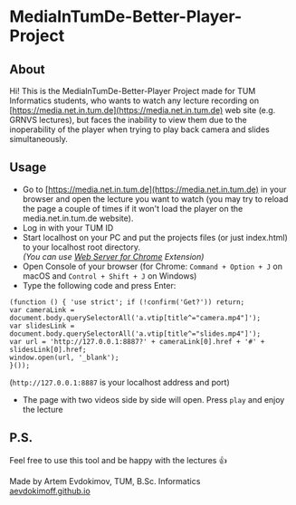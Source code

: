 # MediaInTumDe-Better-Player-Project

## About
Hi! This is the MediaInTumDe-Better-Player Project made for TUM Informatics students, who wants to watch any lecture recording on [https://media.net.in.tum.de](https://media.net.in.tum.de) web site (e.g. GRNVS lectures), but faces the inability to view them due to the inoperability of the player when trying to play back camera and slides simultaneously. 

## Usage
* Go to [https://media.net.in.tum.de](https://media.net.in.tum.de) in your browser and open the lecture you want to watch (you may try to reload the page a couple of times if it won't load the player on the media.net.in.tum.de website). 
* Log in with your TUM ID
* Start localhost on your PC and put the projects files (or just index.html) to your localhost root directory.  
*(You can use [Web Server for Chrome](https://chrome.google.com/webstore/detail/web-server-for-chrome/ofhbbkphhbklhfoeikjpcbhemlocgigb) Extension)*
* Open Console of your browser (for Chrome: `Command + Option + J` on macOS and `Control + Shift + J` on Windows)
* Type the following code and press Enter:
```
(function () { 'use strict'; if (!confirm('Get?')) return; 
var cameraLink = document.body.querySelectorAll('a.vtip[title^="camera.mp4"]'); 
var slidesLink = document.body.querySelectorAll('a.vtip[title^="slides.mp4"]'); 
var url = 'http://127.0.0.1:8887?' + cameraLink[0].href + '#' + slidesLink[0].href;
window.open(url, '_blank');
}());
```  
(`http://127.0.0.1:8887` is your localhost address and port)
* The page with two videos side by side will open. Press `play` and enjoy the lecture

## P.S.

Feel free to use this tool and be happy with the lectures 👍

Made by Artem Evdokimov, TUM, B.Sc. Informatics  
[aevdokimoff.github.io](http://aevdokimoff.github.io)
